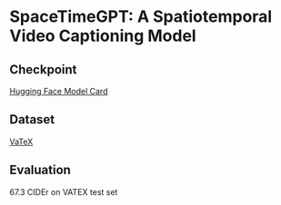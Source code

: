 # SpaceTimeGPT: A Spatiotemporal Video Captioning Model

## Checkpoint
[Hugging Face Model Card](https://huggingface.co/Neleac/timesformer-gpt2-video-captioning)

## Dataset
[VaTeX](https://eric-xw.github.io/vatex-website/index.html)

## Evaluation
67.3 CIDEr on VATEX test set
